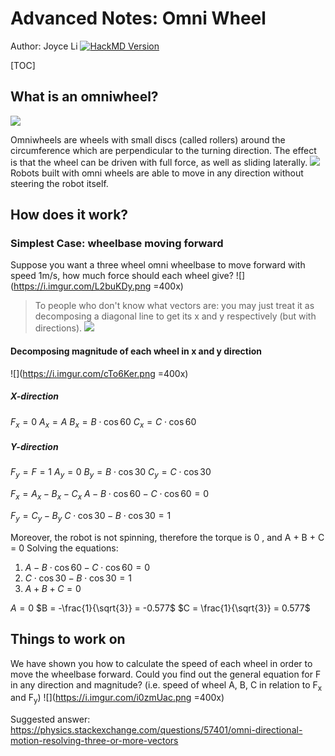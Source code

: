 # Advanced Notes: Omni Wheel 
Author: Joyce Li [![HackMD Version](https://img.shields.io/badge/Made%20with-Markdown-1f425f.svg)](https://hackmd.io/@yJufOWStQfqucBBAvN7_qA/HJpGNFaXF)

[TOC]

## What is an omniwheel?
![](https://i.imgur.com/AlYSzcP.png)

Omniwheels are wheels with small discs (called rollers) around the circumference which are perpendicular to the turning direction. The effect is that the wheel can be driven with full force, as well as sliding laterally.
![](https://i.imgur.com/jEEtTZ9.png)
Robots built with omni wheels are able to move in any direction without steering the robot itself.


## How does it work?
### Simplest Case: wheelbase moving forward
Suppose you want a three wheel omni wheelbase to move forward with speed 1m/s, how much force should each wheel give?
![](https://i.imgur.com/L2buKDy.png =400x)


> To people who don't know what vectors are: you may just treat it as decomposing a diagonal line to get its x and y respectively (but with directions).
> ![](https://i.imgur.com/W3IaM3p.png)

#### Decomposing magnitude of each wheel in x and y direction
![](https://i.imgur.com/cTo6Ker.png =400x)

##### X-direction
$F_x = 0$
$A_x = A$
$B_x = B \cdot \cos60$
$C_x = C \cdot \cos60$
##### Y-direction
$F_y = F = 1$
$A_y = 0$
$B_y = B \cdot \cos30$
$C_y = C \cdot \cos30$

$F_x = A_x - B_x - C_x$
$A - B \cdot \cos60 - C \cdot \cos60 = 0$

$F_y = C_y - B_y$
$C \cdot \cos30 - B \cdot \cos30 = 1$


Moreover, the robot is not spinning, therefore the torque is 0 , and A + B + C = 0
Solving the equations:
1. $A - B \cdot \cos60 - C \cdot \cos60 = 0$
2. $C \cdot \cos30 - B \cdot \cos30 = 1$
3. $A + B + C = 0$

$A = 0$
$B = -\frac{1}{\sqrt{3}} = -0.577$
$C = \frac{1}{\sqrt{3}} = 0.577$

## Things to work on
We have shown you how to calculate the speed of each wheel in order to move the wheelbase forward. Could you find out the general equation for F in any direction and magnitude? (i.e. speed of wheel A, B, C in relation to F<sub>x</sub> and F<sub>y</sub>)
![](https://i.imgur.com/i0zmUac.png =400x)

Suggested answer: https://physics.stackexchange.com/questions/57401/omni-directional-motion-resolving-three-or-more-vectors
